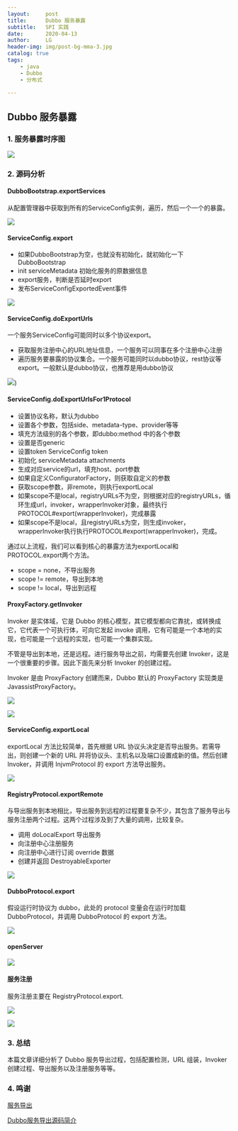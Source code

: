 ```yaml
---
layout:     post
title:      Dubbo 服务暴露
subtitle:   SPI 实践
date:       2020-04-13
author:     LG
header-img: img/post-bg-mma-3.jpg
catalog: true
tags:
    - java
    - Dubbo
    - 分布式
    
---
```



## Dubbo 服务暴露


### 1. 服务暴露时序图
![](https://tva1.sinaimg.cn/large/008eGmZEgy1gpmwtf0rgmj31250mewet.jpg)

### 2. 源码分析

#### DubboBootstrap.exportServices

从配置管理器中获取到所有的ServiceConfig实例，遍历，然后一个一个的暴露。

![](https://tva1.sinaimg.cn/large/008eGmZEgy1gpmwx6ov45j30rf0kvq3q.jpg)



#### ServiceConfig.export

* 如果DubboBootstrap为空，也就没有初始化，就初始化一下DubboBootstrap
* init serviceMetadata 初始化服务的原数据信息
* export服务，判断是否延时export
* 发布ServiceConfigExportedEvent事件

![](https://tva1.sinaimg.cn/large/008eGmZEgy1gpmwz4cv3xj30sc0o1my8.jpg)



#### ServiceConfig.doExportUrls

一个服务ServiceConfig可能同时以多个协议export。

* 获取服务注册中心的URL地址信息，一个服务可以同事在多个注册中心注册
* 遍历服务要暴露的协议集合。一个服务可能同时以dubbo协议，rest协议等export。一般默认是dubbo协议，也推荐是用dubbo协议

![](https://tva1.sinaimg.cn/large/008eGmZEgy1gpmwzx4is5j30wu0oaq4b.jpg))



#### ServiceConfig.doExportUrlsFor1Protocol

* 设置协议名称，默认为dubbo
* 设置各个参数，包括side、metadata-type、provider等等
* 填充方法级别的各个参数，即dubbo:method 中的各个参数
* 设置是否generic
* 设置token ServiceConfig token
* 初始化 serviceMetadata attachments
* 生成对应service的url，填充host、port参数
* 如果自定义ConfiguratorFactory，则获取自定义的参数
* 获取scope参数，非remote，则执行exportLocal
* 如果scope不是local，registryURLs不为空，则根据对应的registryURLs，循环生成url，invoker，wrapperInvoker对象，最终执行PROTOCOL#export(wrapperInvoker)，完成暴露
* 如果scope不是local，且registryURLs为空，则生成invoker，wrapperInvoker执行执行PROTOCOL#export(wrapperInvoker)，完成。

通过以上流程，我们可以看到核心的暴露方法为exportLocal和PROTOCOL.export两个方法。

* scope = none，不导出服务
* scope != remote，导出到本地
* scope != local，导出到远程


#### ProxyFactory.getInvoker


Invoker 是实体域，它是 Dubbo 的核心模型，其它模型都向它靠扰，或转换成它，它代表一个可执行体，可向它发起 invoke 调用，它有可能是一个本地的实现，也可能是一个远程的实现，也可能一个集群实现。

不管是导出到本地，还是远程。进行服务导出之前，均需要先创建 Invoker，这是一个很重要的步骤。因此下面先来分析 Invoker 的创建过程。

Invoker 是由 ProxyFactory 创建而来，Dubbo 默认的 ProxyFactory 实现类是 JavassistProxyFactory。


![](https://tva1.sinaimg.cn/large/008eGmZEgy1gpmx2hj69mj30z20ibwfa.jpg)

![](https://tva1.sinaimg.cn/large/008eGmZEgy1gpmx3bhjbkj30ss0htaa6.jpg)




#### ServiceConfig.exportLocal

exportLocal 方法比较简单，首先根据 URL 协议头决定是否导出服务。若需导出，则创建一个新的 URL 并将协议头、主机名以及端口设置成新的值。然后创建 Invoker，并调用 InjvmProtocol 的 export 方法导出服务。


![](https://tva1.sinaimg.cn/large/008eGmZEgy1gpmx3qgpgfj30yx0bswev.jpg)


#### RegistryProtocol.exportRemote

与导出服务到本地相比，导出服务到远程的过程要复杂不少，其包含了服务导出与服务注册两个过程。这两个过程涉及到了大量的调用，比较复杂。

* 调用 doLocalExport 导出服务
* 向注册中心注册服务
* 向注册中心进行订阅 override 数据
* 创建并返回 DestroyableExporter


![](https://tva1.sinaimg.cn/large/008eGmZEgy1gpmx402u04j30u00xvtk4.jpg)


#### DubboProtocol.export

假设运行时协议为 dubbo，此处的 protocol 变量会在运行时加载 DubboProtocol，并调用 DubboProtocol 的 export 方法。


![](https://tva1.sinaimg.cn/large/008eGmZEgy1gpmx4jacmwj30v20ort9q.jpg)


#### openServer

![](https://tva1.sinaimg.cn/large/008eGmZEgy1gpmx5ngx9cj30ok0gigm4.jpg)


#### 服务注册
服务注册主要在 RegistryProtocol.export.


![](https://tva1.sinaimg.cn/large/008eGmZEgy1gpmx6nx3zsj30s10c5dfs.jpg)

![](https://tva1.sinaimg.cn/large/008eGmZEgy1gpmx787pawj30qs07kjrg.jpg)

### 3. 总结
本篇文章详细分析了 Dubbo 服务导出过程，包括配置检测，URL 组装，Invoker 创建过程、导出服务以及注册服务等等。



### 4. 鸣谢

[服务导出](https://dubbo.apache.org/zh/docs/v2.7/dev/source/export-service/)

[Dubbo服务导出源码简介](https://mergades.blog.csdn.net/article/details/109338146)